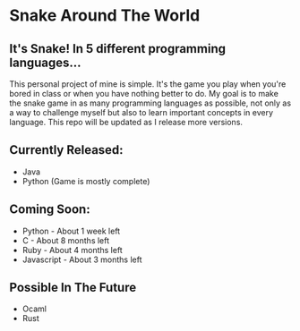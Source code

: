 # Snake Around The World
## It's Snake! In 5 different programming languages...

This personal project of mine is simple. It's the game you play when you're bored in class or when you have nothing better to do. My goal is to make the snake game in as many programming languages as possible, not only as a way to challenge myself but also to learn important concepts in every language. This repo will be updated as I release more versions.

## Currently Released:
- Java
- Python (Game is mostly complete)

## Coming Soon:
- Python - About 1 week left 
- C - About 8 months left
- Ruby - About 4 months left
- Javascript - About 3 months left

## Possible In The Future
- Ocaml
- Rust

